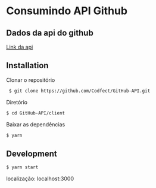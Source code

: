 # Consumindo API Github



## Dados da api do github
[Link da api](https://api.github.com/)

## Installation

Clonar o repositório

```sh
 $ git clone https://github.com/Codfect/GitHub-API.git
```

Diretório
```sh
$ cd GitHub-API/client
```
Baixar as dependências 
```sh
$ yarn 
```

## Development

```sh
$ yarn start
```
localização: localhost:3000
